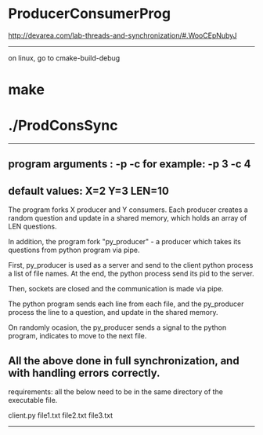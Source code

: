 # ProducerConsumerProg
http://devarea.com/lab-threads-and-synchronization/#.WooCEpNubyJ

--------------------------
on linux,
go to cmake-build-debug
# make
# ./ProdConsSync

--------------------------
program arguments : -p <number of producers> -c <number of consumers>
for example: -p 3 -c 4
--------------------------
default values:
X=2
Y=3
LEN=10
--------------------------

The program forks X producer and Y consumers.
Each producer creates a random question and update in a
 shared memory, which holds an array of LEN questions.

In addition, the program fork "py_producer" - a producer which takes its
questions from python program via pipe.

First, py_producer is used as a server and send to the client python process a
list of file names. At the end, the python process send its pid to the server.

Then, sockets are closed and the communication is made via pipe.

The python program sends each line from each file, and the py_producer process the
line to a question, and update in the shared memory.

On randomly ocasion, the py_producer sends a signal to the
 python program, indicates to move to the next file.

All the above done in full synchronization, and with handling errors correctly.
--------------------------

requirements:
all the below need to be in the same directory of the executable file.

client.py
file1.txt
file2.txt
file3.txt

--------------------------


